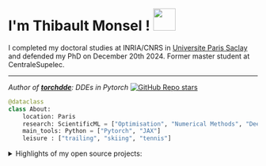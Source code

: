 <h1> I'm Thibault Monsel !  <img align=bottom src="https://i.giphy.com/media/v1.Y2lkPTc5MGI3NjExbTRydXBlOXE3NjJsdmN1MTAzbmh0ZHpqa2JlODBoeXNibjN4Y3pjciZlcD12MV9pbnRlcm5hbF9naWZfYnlfaWQmY3Q9Zw/ENbigCWs2Ww4zct6sj/giphy.gif" width="45"></h1>

I completed my doctoral studies at INRIA/CNRS in [Universite Paris Saclay](https://www.universite-paris-saclay.fr) and defended my PhD on December 20th 2024.
Former master student at CentraleSupelec.

<hr></hr>

*Author of [**torchdde**](https://github.com/thibmonsel/torchdde): DDEs in Pytorch* [![GitHub Repo stars](https://img.shields.io/github/stars/thibmonsel/torchdde?style=social)](https://github.com/thibmonsel/torchdde)

```python
@dataclass
class About:
    location: Paris
    research: ScientificML = ["Optimisation", "Numerical Methods", "Deep Learning"]
    main_tools: Python = ["Pytorch", "JAX"]
    leisure : ["trailing", "skiing", "tennis"]
```

<details>
<summary>Highlights of my open source projects:</summary>

### DDEs

1. Integrating Neural DDEs in Pytorch [**torchdde**](https://github.com/thibmonsel/torchdde).
2. Integrating Neural DDEs in JAX [**diffrax**](https://github.com/patrick-kidger/diffrax/pull/169), PR to be merged.

### LLMs

1. GPT2, Mamba & xLSTM implementation [**nanoLLM**](https://github.com/thibmonsel/nanoLLM).
2. Text Diffusion LLM implementation [**nanodLLM**](https://github.com/thibmonsel/nanodLLM).

### CUDA 

1. 100 days of building GPU kernels [**GPUSandbox**](https://github.com/thibmonsel/GPUSandbox).
    
</details>
